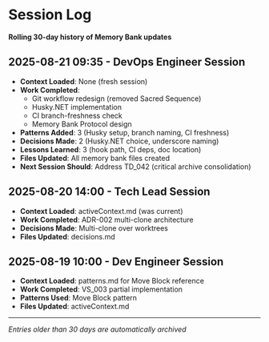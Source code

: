 # Session Log
**Rolling 30-day history of Memory Bank updates**

## 2025-08-21 09:35 - DevOps Engineer Session
- **Context Loaded**: None (fresh session)
- **Work Completed**: 
  - Git workflow redesign (removed Sacred Sequence)
  - Husky.NET implementation
  - CI branch-freshness check
  - Memory Bank Protocol design
- **Patterns Added**: 3 (Husky setup, branch naming, CI freshness)
- **Decisions Made**: 2 (Husky.NET choice, underscore naming)
- **Lessons Learned**: 3 (hook path, CI deps, doc location)
- **Files Updated**: All memory bank files created
- **Next Session Should**: Address TD_042 (critical archive consolidation)

## 2025-08-20 14:00 - Tech Lead Session
- **Context Loaded**: activeContext.md (was current)
- **Work Completed**: ADR-002 multi-clone architecture
- **Decisions Made**: Multi-clone over worktrees
- **Files Updated**: decisions.md

## 2025-08-19 10:00 - Dev Engineer Session
- **Context Loaded**: patterns.md for Move Block reference
- **Work Completed**: VS_003 partial implementation
- **Patterns Used**: Move Block pattern
- **Files Updated**: activeContext.md

---
*Entries older than 30 days are automatically archived*